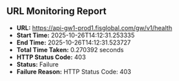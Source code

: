## URL Monitoring Report

- **URL:** https://api-gw1-prod1.fisglobal.com/gw/v1/health
- **Start Time:** 2025-10-26T14:12:31.253335
- **End Time:** 2025-10-26T14:12:31.523727
- **Total Time Taken:** 0.270392 seconds
- **HTTP Status Code:** 403
- **Status:** Failure
- **Failure Reason:** HTTP Status Code: 403
